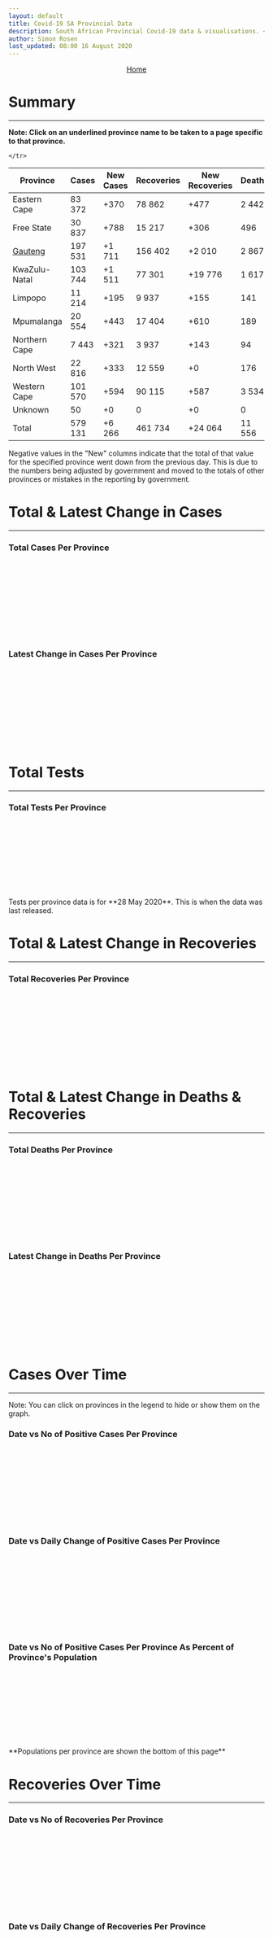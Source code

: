```yaml
---
layout: default
title: Covid-19 SA Provincial Data
description: South African Provincial Covid-19 data & visualisations. <br>Contains data for confirmed cases, tests, recoveries and deaths by province.
author: Simon Rosen
last_updated: 08:00 16 August 2020
---
```


<center><a href="/" class="btn alt_btn_col">Home</a></center>

# Summary
___

**Note: Click on an underlined province name to be taken to a page specific to that province.**

<table>
<thead>
	<tr class="header">
		<th>Province</th>
		<th>Cases</th>
		<th>New Cases</th>
		<th>Recoveries</th>
		<th>New Recoveries</th>
		<th>Deaths</th>
		<th>New Deaths</th>

	</tr>
</thead>
<tbody>
	<tr>
		<td class="index" markdown="span">Eastern Cape</td>
		<td  markdown="span">83 372</td>
		<td  markdown="span">+370</td>
		<td  markdown="span">78 862</td>
		<td  markdown="span">+477</td>
		<td  markdown="span">2 442</td>
		<td  markdown="span">+42</td>
	</tr>
	<tr>
		<td class="index" markdown="span">Free State</td>
		<td  markdown="span">30 837</td>
		<td  markdown="span">+788</td>
		<td  markdown="span">15 217</td>
		<td  markdown="span">+306</td>
		<td  markdown="span">496</td>
		<td  markdown="span">+20</td>
	</tr>
	<tr>
		<td class="index" markdown="span"><a href = "gauteng" >Gauteng</a></td>
		<td  markdown="span">197 531</td>
		<td  markdown="span">+1 711</td>
		<td  markdown="span">156 402</td>
		<td  markdown="span">+2 010</td>
		<td  markdown="span">2 867</td>
		<td  markdown="span">+76</td>
	</tr>
	<tr>
		<td class="index" markdown="span">KwaZulu-Natal</td>
		<td  markdown="span">103 744</td>
		<td  markdown="span">+1 511</td>
		<td  markdown="span">77 301</td>
		<td  markdown="span">+19 776</td>
		<td  markdown="span">1 617</td>
		<td  markdown="span">+54</td>
	</tr>
	<tr>
		<td class="index" markdown="span">Limpopo</td>
		<td  markdown="span">11 214</td>
		<td  markdown="span">+195</td>
		<td  markdown="span">9 937</td>
		<td  markdown="span">+155</td>
		<td  markdown="span">141</td>
		<td  markdown="span">+0</td>
	</tr>
	<tr>
		<td class="index" markdown="span">Mpumalanga</td>
		<td  markdown="span">20 554</td>
		<td  markdown="span">+443</td>
		<td  markdown="span">17 404</td>
		<td  markdown="span">+610</td>
		<td  markdown="span">189</td>
		<td  markdown="span">+22</td>
	</tr>
	<tr>
		<td class="index" markdown="span">Northern Cape</td>
		<td  markdown="span">7 443</td>
		<td  markdown="span">+321</td>
		<td  markdown="span">3 937</td>
		<td  markdown="span">+143</td>
		<td  markdown="span">94</td>
		<td  markdown="span">+18</td>
	</tr>
	<tr>
		<td class="index" markdown="span">North West</td>
		<td  markdown="span">22 816</td>
		<td  markdown="span">+333</td>
		<td  markdown="span">12 559</td>
		<td  markdown="span">+0</td>
		<td  markdown="span">176</td>
		<td  markdown="span">+26</td>
	</tr>
	<tr>
		<td class="index" markdown="span">Western Cape</td>
		<td  markdown="span">101 570</td>
		<td  markdown="span">+594</td>
		<td  markdown="span">90 115</td>
		<td  markdown="span">+587</td>
		<td  markdown="span">3 534</td>
		<td  markdown="span">+28</td>
	</tr>
	<tr>
		<td class="index" markdown="span">Unknown</td>
		<td  markdown="span">50</td>
		<td  markdown="span">+0</td>
		<td  markdown="span">0</td>
		<td  markdown="span">+0</td>
		<td  markdown="span">0</td>
		<td  markdown="span">+0</td>
	</tr>
	<tr>
		<td class="index total" markdown="span">Total</td>
		<td class="total" markdown="span">579 131</td>
		<td class="total" markdown="span">+6 266</td>
		<td class="total" markdown="span">461 734</td>
		<td class="total" markdown="span">+24 064</td>
		<td class="total" markdown="span">11 556</td>
		<td class="total" markdown="span">+286</td>
	</tr>
</tbody>
</table>
Negative values in the "New" columns indicate that the total of that value for the specified province went down from the previous
day. This is due to the numbers being adjusted by government and moved to the totals of other provinces or mistakes in the reporting by government.

# Total & Latest Change in Cases

___

### Total Cases Per Province
<div class="iframeDiv" align="center">
    <iframe class="lazy pieChart" data-src="tot_cases_per_province.html" scrolling="no" frameborder="0"></iframe>
</div>

### Latest Change in Cases Per Province
<div class="iframeDiv" align="center">
    <iframe class="lazy pieChart" data-src="latest_change_cases_per_province.html" scrolling="no" frameborder="0"></iframe>
</div>

# Total Tests
___

### Total Tests Per Province
<div class="iframeDiv" align="center">
    <iframe class="lazy pieChart" data-src="tot_tests_per_province.html" scrolling="no" frameborder="0"></iframe>
</div>
Tests per province data is for **28 May 2020**. This is when the data was last released.

# Total & Latest Change in Recoveries

___

### Total Recoveries Per Province
<div class="iframeDiv" align="center">
    <iframe class="lazy pieChart" data-src="tot_recovered_per_province.html" scrolling="no" frameborder="0"></iframe>
</div>
<!--
### Latest Change in Recoveries Per Province
<div class="iframeDiv" align="center">
    <iframe class="lazy pieChart" data-src="tot_recovered_per_province.html" scrolling="no" frameborder="0"></iframe>
</div>
-->

# Total & Latest Change in Deaths & Recoveries
___

### Total Deaths Per Province
<div class="iframeDiv" align="center">
    <iframe class="lazy pieChart" data-src="tot_deaths_per_province.html" scrolling="no" frameborder="0"></iframe>
</div>

### Latest Change in Deaths Per Province
<div class="iframeDiv" align="center">
    <iframe class="lazy pieChart" data-src="latest_change_deaths_per_province.html" scrolling="no" frameborder="0"></iframe>
</div>

# Cases Over Time
___
Note: You can click on provinces in the legend to hide or show them on the graph.
### Date vs No of Positive Cases Per Province
<div class="iframeDiv" align="center">
    <iframe class="lazy" data-src="date_vs_cases_per_province.html" scrolling="no" frameborder="0"></iframe>
</div>

### Date vs Daily Change of Positive Cases Per Province
<div class="iframeDiv" align="center">
    <iframe class="lazy" data-src="date_vs_daily_cases_per_province.html" scrolling="no" frameborder="0"></iframe>
</div>

### Date vs No of Positive Cases Per Province As Percent of Province's Population
<div class="iframeDiv" align="center">
    <iframe class="lazy" data-src="date_vs_cases_perc_pop_per_province.html" scrolling="no" frameborder="0"></iframe>
</div>
**Populations per province are shown the bottom of this page**

# Recoveries Over Time
___
### Date vs No of Recoveries Per Province
<div class="iframeDiv" align="center">
    <iframe class="lazy" data-src="date_vs_recoveries_per_province.html" scrolling="no" frameborder="0"></iframe>
</div>

### Date vs Daily Change of Recoveries Per Province
<div class="iframeDiv" align="center">
    <iframe class="lazy" data-src="date_vs_daily_recoveries_per_province.html" scrolling="no" frameborder="0"></iframe>
</div>

### Date vs No of Recoveries Per Province As Percent of Province's Population
<div class="iframeDiv" align="center">
    <iframe class="lazy" data-src="date_vs_recoveries_perc_pop_per_province.html" scrolling="no" frameborder="0"></iframe>
</div>
**Populations per province are shown at the bottom of this page**

# Deaths Over Time
___
### Date vs No of Deaths Per Province
<div class="iframeDiv" align="center">
    <iframe class="lazy" data-src="date_vs_deaths_per_province.html" scrolling="no" frameborder="0"></iframe>
</div>

### Date vs Daily Change of Deaths Per Province
<div class="iframeDiv" align="center">
    <iframe class="lazy" data-src="date_vs_daily_deaths_per_province.html" scrolling="no" frameborder="0"></iframe>
</div>

### Date vs No of Deaths Per Province As Percent of Province's Population
<div class="iframeDiv" align="center">
    <iframe class="lazy" data-src="date_vs_deaths_perc_pop_per_province.html" scrolling="no" frameborder="0"></iframe>
</div>

## Population Per Province

___

<table>
<thead>
	<tr class="header">
		<th>Province</th>
		<th>Population</th>

	</tr>
</thead>
<tbody>
	<tr>
		<td class="index" markdown="span">Eastern Cape</td>
		<td  markdown="span">6 712 276</td>
	</tr>
	<tr>
		<td class="index" markdown="span">Free State</td>
		<td  markdown="span">2 887 465</td>
	</tr>
	<tr>
		<td class="index" markdown="span">Gauteng</td>
		<td  markdown="span">15 176 115</td>
	</tr>
	<tr>
		<td class="index" markdown="span">KwaZulu-Natal</td>
		<td  markdown="span">11 289 086</td>
	</tr>
	<tr>
		<td class="index" markdown="span">Limpopo</td>
		<td  markdown="span">5 982 584</td>
	</tr>
	<tr>
		<td class="index" markdown="span">Mpumalanga</td>
		<td  markdown="span">4 592 187</td>
	</tr>
	<tr>
		<td class="index" markdown="span">North West</td>
		<td  markdown="span">4 072 160</td>
	</tr>
	<tr>
		<td class="index" markdown="span">Northern Cape</td>
		<td  markdown="span">1 263 875</td>
	</tr>
	<tr>
		<td class="index" markdown="span">Western Cape</td>
		<td  markdown="span">6 844 272</td>
	</tr>
</tbody>
</table>

{% include_relative _includes/footer.md %}

